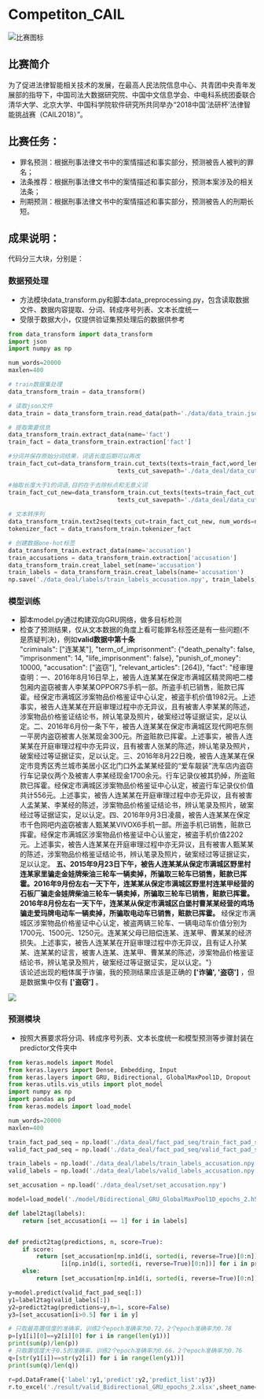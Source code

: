 # Competiton_CAIL
![比赛图标](https://github.com/renjunxiang/Competiton_CAIL/blob/master/picture/比赛图标.png)<br>

## 比赛简介
为了促进法律智能相关技术的发展，在最高人民法院信息中心、共青团中央青年发展部的指导下，中国司法大数据研究院、中国中文信息学会、中电科系统团委联合清华大学、北京大学、中国科学院软件研究所共同举办“2018中国‘法研杯’法律智能挑战赛（CAIL2018）”。<br>
## 比赛任务：
* 罪名预测：根据刑事法律文书中的案情描述和事实部分，预测被告人被判的罪名；<br>
* 法条推荐：根据刑事法律文书中的案情描述和事实部分，预测本案涉及的相关法条；<br>
* 刑期预测：根据刑事法律文书中的案情描述和事实部分，预测被告人的刑期长短。<br>
## 成果说明：
代码分三大块，分别是：
### 数据预处理
* 方法模块data_transform.py和脚本data_preprocessing.py，包含读取数据文件、数据内容提取、分词、转成序号列表、文本长度统一<br>
* 受限于数据大小，仅提供验证集预处理后的数据供参考
``` python
from data_transform import data_transform
import json
import numpy as np

num_words=20000
maxlen=400

# train数据集处理
data_transform_train = data_transform()

# 读取json文件
data_train = data_transform_train.read_data(path='./data/data_train.json')

# 提取需要信息
data_transform_train.extract_data(name='fact')
train_fact = data_transform_train.extraction['fact']

#分词并保存原始分词结果，词语长度后期可以再改
train_fact_cut=data_transform_train.cut_texts(texts=train_fact,word_len=1,need_cut=True,
                               texts_cut_savepath='./data_deal/data_cut/train_fact_cut.json')

#抽取长度大于1的词语,目的在于去除标点和无意义词
train_fact_cut_new=data_transform_train.cut_texts(texts=train_fact_cut,word_len=2,need_cut=False,
                               texts_cut_savepath='./data_deal/data_cut/train_fact_cut_new.json')
							   
# 文本转序列
data_transform_train.text2seq(texts_cut=train_fact_cut_new, num_words=num_words, maxlen=maxlen)
tokenizer_fact = data_transform_train.tokenizer_fact

# 创建数据one-hot标签
data_transform_train.extract_data(name='accusation')
train_accusations = data_transform_train.extraction['accusation']
data_transform_train.creat_label_set(name='accusation')
train_labels = data_transform_train.creat_labels(name='accusation')
np.save('./data_deal/labels/train_labels_accusation.npy', train_labels)
```
### 模型训练
* 脚本model.py通过构建双向GRU网络，做多目标检测<br>
* 检查了预测结果，仅从文本数据的角度上看可能罪名标签还是有一些问题(不是质疑判决)，例如**valid数据中第十条**<br>
"criminals": ["连某某"], "term_of_imprisonment": {"death_penalty": false, "imprisonment": 14, "life_imprisonment": false}, "punish_of_money": 10000, "accusation": ["盗窃"], "relevant_articles": [264]}, "fact": "经审理查明：一、2016年8月16日早上，被告人连某某在保定市满城区精灵网吧二楼包厢内盗窃被害人李某某OPPOR7S手机一部。所盗手机已销售，赃款已挥霍。经保定市满城区涉案物品价格鉴证中心认定，被盗手机价值1982元。上述事实，被告人连某某在开庭审理过程中亦无异议，且有被害人李某某的陈述，涉案物品价格鉴证结论书，辨认笔录及照片，破案经过等证据证实，足以认定。二、2016年6月份一条下午，被告人连某某在保定市满城区现代网吧东侧一平房内盗窃被害人张某现金300元。所盗赃款已挥霍。上述事实，被告人连某某在开庭审理过程中亦无异议，且有被害人张某的陈述，辨认笔录及照片，破案经过等证据证实，足以认定。三、2016年8月22日晚，被告人连某某在保定市竞秀区秀兰城市美居小区北门口外孟某某经营的“爱车靓装”洗车店内盗窃行车记录仪两个及被害人李某经现金1700余元。行车记录仪被其扔掉，所盗赃款已挥霍。经保定市满城区涉案物品价格鉴证中心认定，被盗行车记录仪价值共计556元。上述事实，被告人连某某在开庭审理过程中亦无异议，且有被害人孟某某、李某经的陈述，涉案物品价格鉴证结论书，辨认笔录及照片，破案经过等证据证实，足以认定。四、2016年9月3日凌晨，被告人连某某在保定市千色网吧内盗窃被害人甄某某VIVOX6手机一部。所盗手机已销售，赃款已挥霍。经保定市满城区涉案物品价格鉴证中心认鉴定，被盗手机价值2202元。上述事实，被告人连某某在开庭审理过程中亦无异议，且有被害人甄某某的陈述，涉案物品价格鉴证结论书，辨认笔录及照片，破案经过等证据证实，足以认定。 **五、2015年9月23日下午，被告人连某某从保定市满城区野里村连某家里骗走金娃牌柴油三轮车一辆卖掉，所骗取三轮车已销售，赃款已挥霍。2016年9月份左右一天下午，连某某从保定市满城区野里村连某甲经营的石板厂骗走金娃牌柴油三轮车一辆卖掉，所骗取三轮车已销售，赃款已挥霍。2016年8月份左右一天下午，连某某从保定市满城区白堡村曹某某经营的鸡场骗走爱玛牌电动车一辆卖掉，所骗取电动车已销售，赃款已挥霍。** 经保定市满城区涉案物品价格鉴证中心认定，被盗两辆三轮车、一辆电动车价值分别为1700元、1500元、1250元。连某某父母已赔偿连某、连某甲、曹某某的经济损失。上述事实，被告人连某某在开庭审理过程中亦无异议，且有证人孙某某、连某某的证言，被害人连某、连某甲、曹某某的陈述，涉案物品价格鉴证结论书，辨认笔录及照片，破案经过等证据证实，足以认定。"} <br>
该论述出现的粗体属于诈骗，我的预测结果应该是正确的 **['诈骗', '盗窃']** ，但是数据集中仅有 **['盗窃']** 。

![](https://github.com/renjunxiang/Competiton_CAIL/blob/master/picture/Bidirectional_GRU_GlobalMaxPool1D_epochs.png)<br>
### 预测模块
* 按照大赛要求将分词、转成序号列表、文本长度统一和模型预测等步骤封装在predictor文件夹中<br>
``` python
from keras.models import Model
from keras.layers import Dense, Embedding, Input
from keras.layers import GRU, Bidirectional, GlobalMaxPool1D, Dropout
from keras.utils.vis_utils import plot_model
import numpy as np
import pandas as pd
from keras.models import load_model

num_words=20000
maxlen=400

train_fact_pad_seq = np.load('./data_deal/fact_pad_seq/train_fact_pad_seq_%d_%d.npy'%(num_words,maxlen))
valid_fact_pad_seq = np.load('./data_deal/fact_pad_seq/valid_fact_pad_seq_%d_%d.npy'%(num_words,maxlen))

train_labels = np.load('./data_deal/labels/train_labels_accusation.npy')
valid_labels = np.load('./data_deal/labels/valid_labels_accusation.npy')

set_accusation = np.load('./data_deal/set/set_accusation.npy')

model=load_model('./model/Bidirectional_GRU_GlobalMaxPool1D_epochs_2.h5')

def label2tag(labels):
    return [set_accusation[i == 1] for i in labels]


def predict2tag(predictions, n, score=True):
    if score:
        return [set_accusation[np.in1d(i, sorted(i, reverse=True)[0:n])] for i in predictions], \
               [i[np.in1d(i, sorted(i, reverse=True)[0:n])] for i in predictions]
    else:
        return [set_accusation[np.in1d(i, sorted(i, reverse=True)[0:n])] for i in predictions]

y=model.predict(valid_fact_pad_seq[:])
y1=label2tag(valid_labels[:])
y2=predict2tag(predictions=y,n=1, score=False)
y3=[set_accusation[i>0.5] for i in y]

# 只取最高置信度的准确率，训练2个epoch准确率为0.72，2个epoch准确率为0.78
p=[y1[i][0]==y2[i][0] for i in range(len(y1))]
print(sum(p)/len(p))
# 只取置信度大于0.5的准确率，训练2个epoch准确率为0.66，2个epoch准确率为0.76
q=[str(y1[i])==str(y2[i]) for i in range(len(y1))]
print(sum(q)/len(q))

r=pd.DataFrame({'label':y1,'predict':y2,'predict_list':y3})
r.to_excel('./result/valid_Bidirectional_GRU_epochs_2.xlsx',sheet_name='1',index=False)
```







